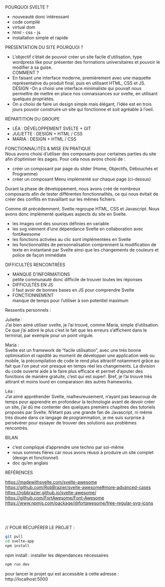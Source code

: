 POURQUOI SVELTE ?
- nouveauté donc intéressant
- code compilé
- virtual dom
- html - css - js
- installation simple et rapide


PRÉSENTATION DU SITE
POURQUOI ?
- L’objectif c’était de pouvoir créer un site facile d'utilisation, type wordpress like pour présenter des formations
 universitaires et pouvoir le modifier à sa guise.<br/>
COMMENT ?
- En faisant une interface moderne, premièrement avec une maquette représentative du produit final, puis en utilisant
 HTML, CSS et JS.<br/>
DESIGN
-On a choisi une interface minimaliste qui pouvait nous permettre de mettre en place nos connaissances sur svelte, en
 utilisant quelques propriétés.
- On a choisi de faire un design simple mais élégant, l’idée est en trois jours pouvoir construire un site qui
 fonctionne et soit agréable à l’oeil.


RÉPARTITION DU GROUPE
- LÉA : DÉVELOPPEMENT SVELTE + GIT
- JULIETTE :  DESIGN + HTML / CSS
- MARIA : DESIGN + HTML / CSS

FONCTIONNALITÉS & MISE EN PRATIQUE<br/>
Nous avons choisi d’utiliser des composants pour certaines parties du site afin d’optimiser les pages. Pour cela
nous avons choisi de : 
- créer un composant par page du slider (Home, Objectifs, Débouchés et Programme)
- créer un composant Menu implémenté sur chaque page (ci-dessus)

Durant la phase de développement, nous avons créé de nombreux composants afin de tester différentes fonctionnalités, ce qui nous évitait de créer des conflits en travaillant sur les mêmes fichiers.

Comme dit précédemment, Svelte regroupe HTML, CSS et Javascript. Nous avons donc implémenté quelques aspects du site en Svelte.
- les images ont des sources définies en variable
- les svg viennent d’une dépendance Svelte en collaboration avec fontAwesome
- les fonctions activées au clic sont implémentées en Svelte 
- les fonctionnalités de personnalisation comprennent la modification de texte en instantané par Svelte ainsi que les
 changements de couleurs et police de façon immédiate

DIFFICULTÉS RENCONTRÉES
- MANQUE D’INFORMATIONS<br/>
petite communauté donc difficile de trouver toutes les réponses
- DIFFICULTÉS EN JS<br/>
il faut avoir de bonnes bases en JS pour comprendre Svelte 
- FONCTIONNEMENT<br/>
manque de temps pour l’utiliser à son potentiel maximum


Ressentis personnels : 

Juliette :<br/>
J’ai bien aimé utiliser svelte, je l’ai trouvé, comme Maria, simple d’utilisation. Ce que j’ai adoré le plus c’est le fait que les erreurs s’affichent dans le terminal, par exemple pour un point virgule. 


Maria :<br/>
Svelte est un framework de “facile utilisation”, avec une très bonne optimisation et rapidité au moment de développer une application web ou mobile, la précompilation de code le rend plus  attractif notamment grâce au fait que l'on peut voir presque en temps réel les changements. 
La division du code ouverte aide à le faire plus efficace et permet d’ajouter des fonctions de manière gratuite, c’est qui est super!. Bref, je l’ai trouvé très attirant et moins lourd en comparaison des autres frameworks.

Léa :<br/>
J’ai aimé appréhender Svelte, malheureusement, n’ayant pas beaucoup de temps pour apprendre en profondeur la technologie avant de devoir créer un site, j’ai dû me contenter des quelques premiers chapitres des tutoriels proposés par Svelte.
N’étant pas une grande fan de Javascript, ni même très douée dans ce langage de programmation, je me suis surprise à persévérer pour essayer de trouver des solutions aux problèmes rencontrés. 

BILAN <br/>
- c’est compliqué d’apprendre une techno par soi-même
- nous sommes fières car nous avons réussi à produire un site complet (design et fonctionnel)
- doc qu’en anglais

RÉFÉRENCES 

https://madewithsvelte.com/svelte-awesome
https://github.com/RobBrazier/svelte-awesome#more-advanced-cases
https://robbrazier.github.io/svelte-awesome/
https://github.com/FortAwesome/Font-Awesome
https://www.npmjs.com/package/@fortawesome/free-regular-svg-icons

<br/><br/>

// POUR RÉCUPÉRER LE PROJET :

```bash
git pull
cd svelte-app
npm install
```
npm install : installer les dépendances nécessaires

```bash
npm run dev
```
pour lancer le projet qui est accessible à cette adresse : http://localhost:5000
